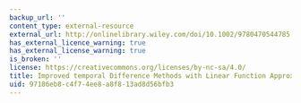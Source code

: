 ```yaml
---
backup_url: ''
content_type: external-resource
external_url: http://onlinelibrary.wiley.com/doi/10.1002/9780470544785.ch9/summary
has_external_licence_warning: true
has_external_license_warning: true
is_broken: ''
license: https://creativecommons.org/licenses/by-nc-sa/4.0/
title: Improved temporal Difference Methods with Linear Function Approximation
uid: 97186eb8-c4f7-4ee8-a8f8-13ad8d56bfb3
---
```

